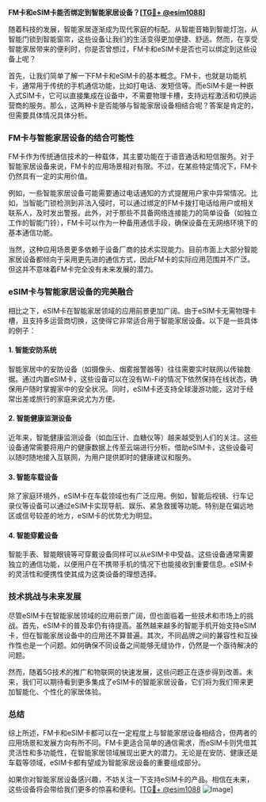 **FM卡和eSIM卡能否绑定到智能家居设备？[[TG💪+ @esim1088](https://t.me/s/esim1088)]**

随着科技的发展，智能家居逐渐成为现代家庭的标配。从智能音箱到智能灯泡，从智能门锁到智能窗帘，这些设备让我们的生活变得更加便捷、舒适。然而，在享受智能家居带来的便利时，你是否曾想过，FM卡和eSIM卡是否也可以绑定到这些设备上呢？

首先，让我们简单了解一下FM卡和eSIM卡的基本概念。FM卡，也就是功能机卡，通常用于传统的手机通信功能，比如打电话、发短信等。而eSIM卡是一种嵌入式SIM卡，它可以直接集成在设备中，不需要物理卡槽，支持远程激活和切换运营商的服务。那么，这两种卡是否能够与智能家居设备相结合呢？答案是肯定的，但需要具体情况具体分析。

### FM卡与智能家居设备的结合可能性

FM卡作为传统通信技术的一种载体，其主要功能在于语音通话和短信服务。对于智能家居设备来说，FM卡的应用场景相对有限。不过，在某些特定情况下，FM卡仍然具有一定的实用价值。

例如，一些智能家居设备可能需要通过电话通知的方式提醒用户家中异常情况。比如，当智能门锁检测到非法入侵时，可以通过绑定的FM卡拨打电话给用户或相关联系人，及时发出警报。此外，对于那些不具备网络连接能力的简单设备（如独立工作的智能门铃），FM卡可以作为一种备用通信手段，确保设备在无网络环境下的基本通信功能。

当然，这种应用场景更多依赖于设备厂商的技术实现能力。目前市面上大部分智能家居设备都倾向于采用更先进的通信方式，因此FM卡的实际应用范围并不广泛。但这并不意味着FM卡完全没有未来发展的潜力。

### eSIM卡与智能家居设备的完美融合

相比之下，eSIM卡在智能家居领域的应用前景更加广阔。由于eSIM卡无需物理卡槽，且支持多运营商切换，这使得它非常适合用于智能家居设备。以下是一些具体的例子：

#### 1. 智能安防系统
智能家居中的安防设备（如摄像头、烟雾报警器等）往往需要实时联网以传输数据。通过内置eSIM卡，这些设备可以在没有Wi-Fi的情况下依然保持在线状态，确保用户随时掌握家中的安全状况。同时，eSIM卡还支持全球漫游功能，这对于经常出差或旅行的家庭来说尤为方便。

#### 2. 智能健康监测设备
近年来，智能健康监测设备（如血压计、血糖仪等）越来越受到人们的关注。这些设备通常需要将用户的健康数据上传至云端进行分析。借助eSIM卡，这些设备可以随时随地接入互联网，为用户提供即时的健康建议和服务。

#### 3. 智能车载设备
除了家庭环境外，eSIM卡在车载领域也有广泛应用。例如，智能后视镜、行车记录仪等设备可以通过eSIM卡实现导航、娱乐、紧急救援等功能。特别是在偏远地区或信号较差的地方，eSIM卡的优势尤为明显。

#### 4. 智能穿戴设备
智能手表、智能眼镜等可穿戴设备同样可以从eSIM卡中受益。这些设备通常需要独立的通信功能，以便用户在不携带手机的情况下也能接收到重要信息。eSIM卡的灵活性和便携性使其成为这类设备的理想选择。

### 技术挑战与未来发展

尽管eSIM卡在智能家居领域的应用前景广阔，但也面临着一些技术和市场上的挑战。首先，eSIM卡的普及率仍有待提高。虽然越来越多的智能手机开始支持eSIM卡，但在智能家居设备中的应用还不算普遍。其次，不同品牌之间的兼容性和互操作性也是一个问题。如何确保不同设备之间能够无缝协作，仍然是一个亟待解决的问题。

然而，随着5G技术的推广和物联网的快速发展，这些问题正在逐步得到改善。未来，我们可以期待看到更多集成了eSIM卡的智能家居设备，它们将为我们带来更加智能化、个性化的家居体验。

### 总结

综上所述，FM卡和eSIM卡都可以在一定程度上与智能家居设备相结合，但两者的应用场景和发展方向有所不同。FM卡更适合简单的通信需求，而eSIM卡则凭借其灵活性和多功能性，在智能家居领域展现出更大的潜力。无论是在安防、健康还是车载等领域，eSIM卡都有望成为智能家居设备的重要组成部分。

如果你对智能家居设备感兴趣，不妨关注一下支持eSIM卡的产品。相信在未来，这些设备将会带给我们更多的惊喜和便利。[[TG💪+ @esim1088](https://t.me/s/esim1088) ![Image](https://i.postimg.cc/4NQfJmqS/Snipaste-2025-05-13-00-14-12.png)]